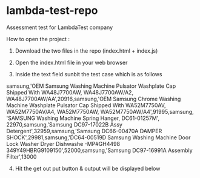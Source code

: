 # lambda-test-repo
Assessment test for LambdaTest company


How to open the project : 

1. Download the two files in the repo (index.html + index.js)

2. Open the index.html file in your web browser

3. Inside the text field sunbit the test case which is as follows 
            
samsung,'OEM Samsung Washing Machine Pulsator Washplate Cap Shipped With WA48J7700AW, WA48J7700AW/A2, WA48J7700AW/AA',20916,samsung,'OEM Samsung Chrome Washing Machine Washplate Pulsator Cap Shipped With WA52M7750AV, WA52M7750AV/A4, WA52M7750AW, WA52M7750AW/A4',91995,samsung, 'SAMSUNG Washing Machine Spring Hanger, DC61-01257M', 22970,samsung,'Samsung DC97-17022B Assy Detergent',32959,samsung,'Samsung DC66-00470A DAMPER 
SHOCK',29981,samsung,'DC64-00519D Samsung Washing Machine Door Lock Washer Dryer Dishwashe -MP#GH4498 349Y49HBRG9109150',52000,samsung,'Samsung DC97-16991A Assembly Filter',13000


4. Hit the get out put button  & output will be displayed below 
